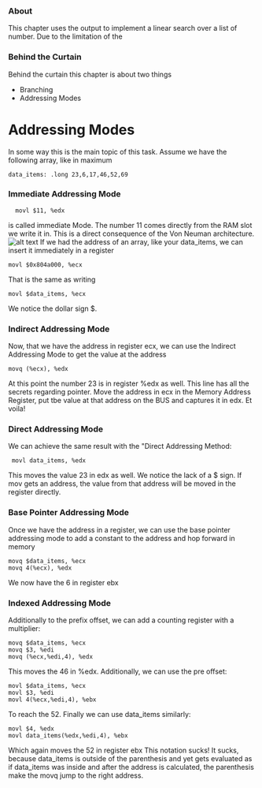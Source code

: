 ### About
This chapter uses the output to implement a linear search over a list of
number. Due to the limitation of the 


### Behind the Curtain
Behind the curtain this chapter is about two things
- Branching
- Addressing Modes

# Addressing Modes
In some way this is the main topic of this task.
Assume we have the following array, like in maximum
```
data_items: .long 23,6,17,46,52,69
```
### Immediate Addressing Mode
```
  movl $11, %edx
```
is called immediate Mode. The number 11 comes directly from the RAM slot we write it in. This is a direct consequence of the Von Neuman architecture. 
![alt text](./Screeshots/addressing32.png)
If we had the address of an array, like your data\_items, we can insert it immediately in a register
```
movl $0x804a000, %ecx
```
That is the same as writing
```
movl $data_items, %ecx
```
We notice the dollar sign $.
### Indirect Addressing Mode
Now, that we have the address in register ecx, we can
use the Indirect Addressing Mode to get the value at the address
```
movq (%ecx), %edx
```
At this point the number 23 is in register %edx as well. 
This line has all the secrets regarding pointer. Move the
address in ecx in the Memory Address Register, put
tbe value at that address on the BUS and captures it in edx.
Et voila!
### Direct Addressing Mode
We can achieve the same result with the "Direct Addressing Method:
```
 movl data_items, %edx
```
This moves the value 23 in edx as well. 
We notice the lack of a $ sign. If mov gets an address,
the value from that address will be moved in the register
directly.
### Base Pointer Addressing Mode
Once we have the address in a register, we can use the base
pointer addressing mode to add a constant to the address and
hop forward in memory
```
movq $data_items, %ecx
movq 4(%ecx), %edx
```
We now have the 6 in register ebx
### Indexed Addressing Mode
Additionally to the prefix offset, we can add a counting register with a multiplier:
```
movq $data_items, %ecx
movq $3, %edi
movq (%ecx,%edi,4), %edx
```
This moves the 46 in %edx. Additionally, we can use the pre offset:
```
movl $data_items, %ecx
movl $3, %edi
movl 4(%ecx,%edi,4), %ebx
```
To reach the 52. Finally we can use data\_items similarly:
```
movl $4, %edx
movl data_items(%edx,%edi,4), %ebx
```
Which again moves the 52 in register ebx
This notation sucks! It sucks, because data\_items is outside of the parenthesis and yet gets evaluated as if data\_items was inside and after the address is calculated, the parenthesis make the movq jump to the right address. 







